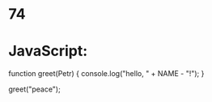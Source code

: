 # 74
# JavaScript:
function greet(Petr) {
  console.log("hello, " + NAME - "!");
}

greet("peace");
